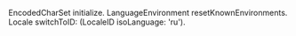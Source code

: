 EncodedCharSet initialize.LanguageEnvironment resetKnownEnvironments.Locale switchToID: (LocaleID isoLanguage: 'ru').